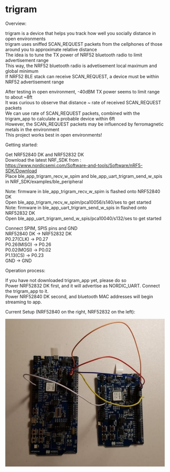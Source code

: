 # trigram

Overview:

trigram is a device that helps you track how well you socially distance in open environments   
trigram uses sniffed SCAN_REQUEST packets from the cellphones of those around you to approximate relative distance  
The idea is to tune the TX power of NRF52 bluetooth radio to limit advertisement range  
This way, the NRF52 bluetooth radio is advetisement local maximum and global minimum  
If NRF52 BLE stack can receive SCAN_REQUEST, a device must be within NRF52 advertisement range  

After testing in open environment, -40dBM TX power seems to limit range to about ~8ft  
It was curious to observe that distance ~ rate of received SCAN_REQUEST packets  
We can use rate of SCAN_REQUEST packets, combined with the trigram_app to calculate a probable device within 6ft  
However, the SCAN_REQUEST packets may be influenced by ferromagnetic metals in the environment  
This project works best in open environments! 

Getting started:  

Get NRF52840 DK and NRF52832 DK  
Download the latest NRF_SDK from : https://www.nordicsemi.com/Software-and-tools/Software/nRF5-SDK/Download  
Place ble_app_trigram_recv_w_spim and ble_app_uart_trigram_send_w_spis in NRF_SDK/examples/ble_peripheral  

Note: firmware in ble_app_trigram_recv_w_spim is flashed onto NRF52840 DK  
Open ble_app_trigram_recv_w_spim/pca10056/s140/ses to get started  
Note: firmware in ble_app_uart_trigram_send_w_spis in flashed onto NRF52832 DK  
Open ble_app_uart_trigram_send_w_spis/pca10040/s132/ses to get started  

Connect SPIM, SPIS pins and GND  
NRF52840 DK         ->          NRF52832 DK   
P0.27(CLK)          ->          P0.27  
P0.26(MISO)         ->          P0.26  
P0.02(MOSI)         ->          P0.02  
P1.13(CS)           ->          P0.23  
GND                 ->          GND  

Operation process:

If you have not downloaded trigram_app yet, please do so  
Power NRF52832 DK first, and it will advertise as NORDIC_UART. Connect the trigram_app to it.  
Power NRF52840 DK second, and bluetooth MAC addresses will begin streaming to app.

Current Setup (NRF52840 on the right, NRF52832 on the left):  

![NRF52840 on left, NRF52832 on right](https://github.com/daxlar/trigram/blob/master/pictures/nrf52840_nrf52832.jpg)  

